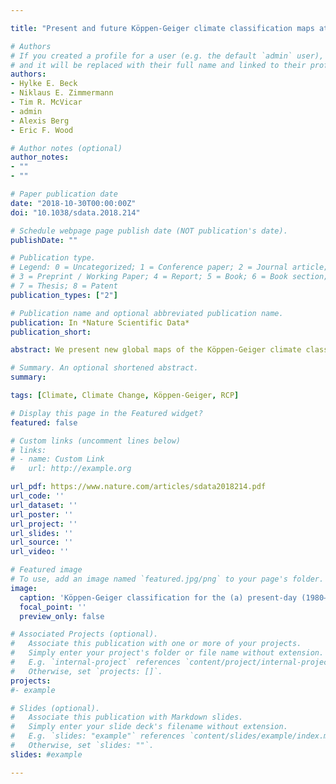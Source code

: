 ```yaml
---

title: "Present and future Köppen-Geiger climate classification maps at 1-km resolution"

# Authors
# If you created a profile for a user (e.g. the default `admin` user), write the username (folder name) here 
# and it will be replaced with their full name and linked to their profile.
authors:
- Hylke E. Beck
- Niklaus E. Zimmermann
- Tim R. McVicar
- admin
- Alexis Berg
- Eric F. Wood

# Author notes (optional)
author_notes:
- ""
- ""

# Paper publication date
date: "2018-10-30T00:00:00Z"
doi: "10.1038/sdata.2018.214"

# Schedule webpage page publish date (NOT publication's date).
publishDate: ""

# Publication type.
# Legend: 0 = Uncategorized; 1 = Conference paper; 2 = Journal article;
# 3 = Preprint / Working Paper; 4 = Report; 5 = Book; 6 = Book section;
# 7 = Thesis; 8 = Patent
publication_types: ["2"]

# Publication name and optional abbreviated publication name.
publication: In *Nature Scientific Data*
publication_short:  

abstract: We present new global maps of the Köppen-Geiger climate classification at an unprecedented 1-km resolution for the present-day (1980–2016) and for projected future conditions (2071–2100) under climate change. The present-day map is derived from an ensemble of four high-resolution, topographically-corrected climatic maps. The future map is derived from an ensemble of 32 climate model projections (scenario RCP8.5), by superimposing the projected climate change anomaly on the baseline high-resolution climatic maps. For both time periods we calculate confidence levels from the ensemble spread, providing valuable indications of the reliability of the classifications. The new maps exhibit a higher classification accuracy and substantially more detail than previous maps, particularly in regions with sharp spatial or elevation gradients. We anticipate the new maps will be useful for numerous applications, including species and vegetation distribution modeling. The new maps including the associated confidence maps are freely available via www.gloh2o.org/koppen

# Summary. An optional shortened abstract.
summary: 

tags: [Climate, Climate Change, Köppen-Geiger, RCP]

# Display this page in the Featured widget?
featured: false

# Custom links (uncomment lines below)
# links:
# - name: Custom Link
#   url: http://example.org

url_pdf: https://www.nature.com/articles/sdata2018214.pdf
url_code: ''
url_dataset: ''
url_poster: ''
url_project: ''
url_slides: ''
url_source: ''
url_video: ''

# Featured image
# To use, add an image named `featured.jpg/png` to your page's folder. 
image:
  caption: 'Köppen-Geiger classification for the (a) present-day (1980–2016) and (b) the future (2071–2100).'
  focal_point: ''
  preview_only: false

# Associated Projects (optional).
#   Associate this publication with one or more of your projects.
#   Simply enter your project's folder or file name without extension.
#   E.g. `internal-project` references `content/project/internal-project/index.md`.
#   Otherwise, set `projects: []`.
projects: 
#- example

# Slides (optional).
#   Associate this publication with Markdown slides.
#   Simply enter your slide deck's filename without extension.
#   E.g. `slides: "example"` references `content/slides/example/index.md`.
#   Otherwise, set `slides: ""`.
slides: #example

---
```



